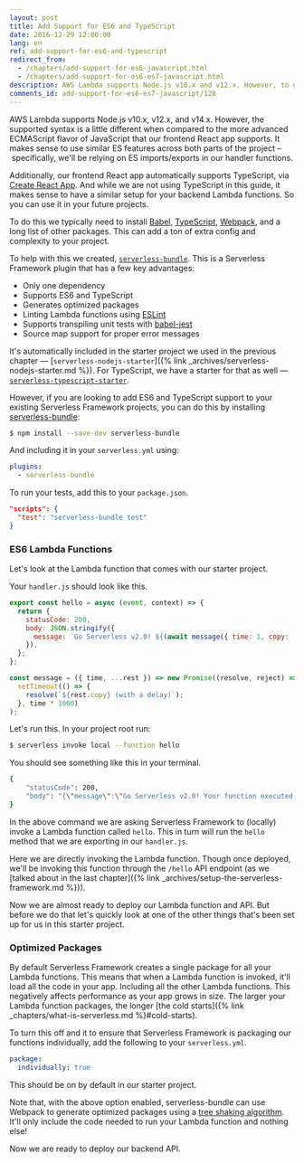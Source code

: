 ```yaml
---
layout: post
title: Add Support for ES6 and TypeScript
date: 2016-12-29 12:00:00
lang: en
ref: add-support-for-es6-and-typescript
redirect_from:
  - /chapters/add-support-for-es6-javascript.html
  - /chapters/add-support-for-es6-es7-javascript.html
description: AWS Lambda supports Node.js v10.x and v12.x. However, to use ES 6 features or TypeScript in our Serverless Framework project we need to use Babel, Webpack 5, and a ton of other packages. We can do this by using the serverless-bundle plugin to our project.
comments_id: add-support-for-es6-es7-javascript/128
---
```


AWS Lambda supports Node.js v10.x, v12.x, and v14.x. However, the supported syntax is a little different when compared to the more advanced ECMAScript flavor of JavaScript that our frontend React app supports. It makes sense to use similar ES features across both parts of the project – specifically, we'll be relying on ES imports/exports in our handler functions.

Additionally, our frontend React app automatically supports TypeScript, via [Create React App](https://create-react-app.dev). And while we are not using TypeScript in this guide, it makes sense to have a similar setup for your backend Lambda functions. So you can use it in your future projects.

To do this we typically need to install [Babel](https://babeljs.io), [TypeScript](https://www.typescriptlang.org), [Webpack](https://webpack.js.org), and a long list of other packages. This can add a ton of extra config and complexity to your project.

To help with this we created, [`serverless-bundle`](https://github.com/AnomalyInnovations/serverless-bundle). This is a Serverless Framework plugin that has a few key advantages:

- Only one dependency
- Supports ES6 and TypeScript
- Generates optimized packages
- Linting Lambda functions using [ESLint](https://eslint.org)
- Supports transpiling unit tests with [babel-jest](https://github.com/facebook/jest/tree/master/packages/babel-jest)
- Source map support for proper error messages

It's automatically included in the starter project we used in the previous chapter — [`serverless-nodejs-starter`]({% link _archives/serverless-nodejs-starter.md %}). For TypeScript, we have a starter for that as well — [`serverless-typescript-starter`](https://github.com/AnomalyInnovations/serverless-typescript-starter).

However, if you are looking to add ES6 and TypeScript support to your existing Serverless Framework projects, you can do this by installing [serverless-bundle](https://github.com/AnomalyInnovations/serverless-bundle):

``` bash
$ npm install --save-dev serverless-bundle
```

And including it in your `serverless.yml` using:

``` yml
plugins:
  - serverless-bundle
```

To run your tests, add this to your `package.json`.

``` json
"scripts": {
  "test": "serverless-bundle test"
}
```

### ES6 Lambda Functions

Let's look at the Lambda function that comes with our starter project.

Your `handler.js` should look like this.

``` js
export const hello = async (event, context) => {
  return {
    statusCode: 200,
    body: JSON.stringify({
      message: `Go Serverless v2.0! ${(await message({ time: 1, copy: 'Your function executed successfully!'}))}`,
    }),
  };
};

const message = ({ time, ...rest }) => new Promise((resolve, reject) =>
  setTimeout(() => {
    resolve(`${rest.copy} (with a delay)`);
  }, time * 1000)
);
```

Let's run this. In your project root run:

``` bash
$ serverless invoke local --function hello
```

You should see something like this in your terminal.

``` bash
{
    "statusCode": 200,
    "body": "{\"message\":\"Go Serverless v2.0! Your function executed successfully! (with a delay)\"}"
}
```

In the above command we are asking Serverless Framework to (locally) invoke a Lambda function called `hello`. This in turn will run the `hello` method that we are exporting in our `handler.js`.

Here we are directly invoking the Lambda function. Though once deployed, we'll be invoking this function through the `/hello` API endpoint (as we [talked about in the last chapter]({% link _archives/setup-the-serverless-framework.md %})).

Now we are almost ready to deploy our Lambda function and API. But before we do that let's quickly look at one of the other things that's been set up for us in this starter project. 

### Optimized Packages

By default Serverless Framework creates a single package for all your Lambda functions. This means that when a Lambda function is invoked, it'll load all the code in your app. Including all the other Lambda functions. This negatively affects performance as your app grows in size. The larger your Lambda function packages, the longer [the cold starts]({% link _chapters/what-is-serverless.md %}#cold-starts).

To turn this off and it to ensure that Serverless Framework is packaging our functions individually, add the following to your `serverless.yml`.

``` yml
package:
  individually: true
```

This should be on by default in our starter project.

Note that, with the above option enabled, serverless-bundle can use Webpack to generate optimized packages using a [tree shaking algorithm](https://webpack.js.org/guides/tree-shaking/). It'll only include the code needed to run your Lambda function and nothing else!

Now we are ready to deploy our backend API.

